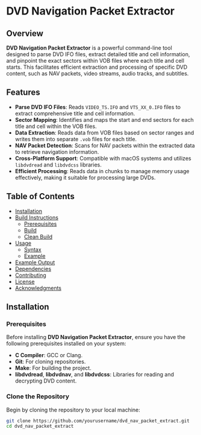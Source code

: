 # DVD Navigation Packet Extractor

## Overview

**DVD Navigation Packet Extractor** is a powerful command-line tool designed to parse DVD IFO files, extract detailed title and cell information, and pinpoint the exact sectors within VOB files where each title and cell starts. This facilitates efficient extraction and processing of specific DVD content, such as NAV packets, video streams, audio tracks, and subtitles.

## Features

- **Parse DVD IFO Files**: Reads `VIDEO_TS.IFO` and `VTS_XX_0.IFO` files to extract comprehensive title and cell information.
- **Sector Mapping**: Identifies and maps the start and end sectors for each title and cell within the VOB files.
- **Data Extraction**: Reads data from VOB files based on sector ranges and writes them into separate `.vob` files for each title.
- **NAV Packet Detection**: Scans for NAV packets within the extracted data to retrieve navigation information.
- **Cross-Platform Support**: Compatible with macOS systems and utilizes `libdvdread` and `libdvdcss` libraries.
- **Efficient Processing**: Reads data in chunks to manage memory usage effectively, making it suitable for processing large DVDs.

## Table of Contents

- [Installation](#installation)
- [Build Instructions](#build-instructions)
  - [Prerequisites](#prerequisites)
  - [Build](#build)
  - [Clean Build](#clean-build)
- [Usage](#usage)
  - [Syntax](#syntax)
  - [Example](#example)
- [Example Output](#example-output)
- [Dependencies](#dependencies)
- [Contributing](#contributing)
- [License](#license)
- [Acknowledgments](#acknowledgments)

## Installation

### Prerequisites

Before installing **DVD Navigation Packet Extractor**, ensure you have the following prerequisites installed on your system:

- **C Compiler**: GCC or Clang.
- **Git**: For cloning repositories.
- **Make**: For building the project.
- **libdvdread**, **libdvdnav**, and **libdvdcss**: Libraries for reading and decrypting DVD content.

### Clone the Repository

Begin by cloning the repository to your local machine:

```bash
git clone https://github.com/yourusername/dvd_nav_packet_extract.git
cd dvd_nav_packet_extract

